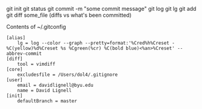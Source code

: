 git init
git status
git commit -m "some commit message"
git log
git lg
git add
git diff some_file       (diffs vs what's been committed)

Contents of ~/.gitconfig
```
[alias]
	lg = log --color --graph --pretty=format:'%Cred%h%Creset -%C(yellow)%d%Creset %s %Cgreen(%cr) %C(bold blue)<%an>%Creset' --abbrev-commit
[diff]
	tool = vimdiff
[core]
	excludesfile = /Users/dol4/.gitignore
[user]
	email = davidlignell@byu.edu
	name = David Lignell
[init]
	defaultBranch = master

```
